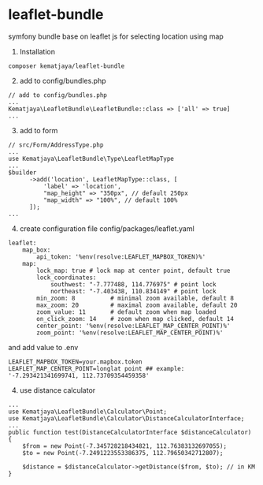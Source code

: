 # leaflet-bundle
symfony bundle base on leaflet js for selecting location using map
1. Installation
```
composer kematjaya/leaflet-bundle
```
2. add to config/bundles.php
```
// add to config/bundles.php
...
Kematjaya\LeafletBundle\LeafletBundle::class => ['all' => true]
...
```
3. add to form
```
// src/Form/AddressType.php
...
use Kematjaya\LeafletBundle\Type\LeafletMapType
...
$builder
      ->add('location', LeafletMapType::class, [
          'label' => 'location',
          "map_height" => "350px", // default 250px
          "map_width" => "100%", // default 100%
      ]);
...
```
4. create configuration file config/packages/leaflet.yaml
```
leaflet:
    map_box: 
        api_token: '%env(resolve:LEAFLET_MAPBOX_TOKEN)%'
    map: 
        lock_map: true # lock map at center point, default true
        lock_coordinates:
            southwest: "-7.777488, 114.776975" # point lock
            northeast: "-7.403438, 110.834149" # point lock
        min_zoom: 8          # minimal zoom available, default 8
        max_zoom: 20         # maximal zoom available, default 20
        zoom_value: 11       # default zoom when map loaded
        on_click_zoom: 14    # zoom when map clicked, default 14
        center_point: '%env(resolve:LEAFLET_MAP_CENTER_POINT)%'
        zoom_point: '%env(resolve:LEAFLET_MAP_CENTER_POINT)%'
```
and add value to .env
```
LEAFLET_MAPBOX_TOKEN=your.mapbox.token
LEAFLET_MAP_CENTER_POINT=longlat point ## example: '-7.293421341699741, 112.73709354459358'
```
4. use distance calculator
```
...
use Kematjaya\LeafletBundle\Calculator\Point;
use Kematjaya\LeafletBundle\Calculator\DistanceCalculatorInterface;
...
public function test(DistanceCalculatorInterface $distanceCalculator) 
{
    $from = new Point(-7.345728218434821, 112.76383132697055);
    $to = new Point(-7.2491223553386375, 112.79650342712807);

    $distance = $distanceCalculator->getDistance($from, $to); // in KM
}
```
